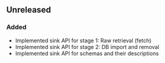 ## Unreleased

### Added
- Implemented sink API for stage 1: Raw retrieval (fetch)
- Implemented sink API for stage 2: DB import and removal
- Implemented sink API for schemas and their descriptions
